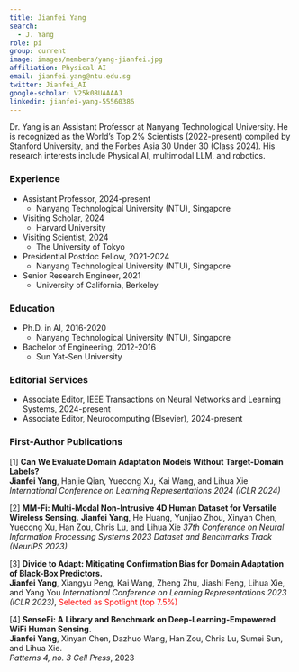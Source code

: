 ```yaml
---
title: Jianfei Yang
search:
  - J. Yang
role: pi
group: current
image: images/members/yang-jianfei.jpg
affiliation: Physical AI
email: jianfei.yang@ntu.edu.sg
twitter: Jianfei_AI
google-scholar: V25k08UAAAAJ
linkedin: jianfei-yang-55560386
---
```


Dr. Yang is an Assistant Professor at Nanyang Technological University. He is recognized as the World’s Top 2% Scientists (2022-present) compiled by Stanford University, and the Forbes Asia 30 Under 30 (Class 2024). His research interests include Physical AI, multimodal LLM, and robotics. 
 
### Experience
- Assistant Professor, 2024-present
  - Nanyang Technological University (NTU), Singapore
- Visiting Scholar, 2024
  - Harvard University
- Visiting Scientist, 2024
  - The University of Tokyo
- Presidential Postdoc Fellow, 2021-2024
  - Nanyang Technological University (NTU), Singapore
- Senior Research Engineer, 2021
  - University of California, Berkeley
 
### Education
- Ph.D. in AI, 2016-2020
  - Nanyang Technological University (NTU), Singapore
- Bachelor of Engineering, 2012-2016
  - Sun Yat-Sen University
 
### Editorial Services
- Associate Editor, IEEE Transactions on Neural Networks and Learning Systems, 2024-present
- Associate Editor, Neurocomputing (Elsevier), 2024-present

### First-Author Publications
[1] **Can We Evaluate Domain Adaptation Models Without Target-Domain Labels?**   
**Jianfei Yang**, Hanjie Qian, Yuecong Xu, Kai Wang, and Lihua Xie   
*International Conference on Learning Representations 2024 (ICLR 2024)*

[2] **MM-Fi: Multi-Modal Non-Intrusive 4D Human Dataset for Versatile Wireless Sensing.**
**Jianfei Yang**, He Huang, Yunjiao Zhou, Xinyan Chen, Yuecong Xu, Han Zou, Chris Lu, and Lihua Xie 
*37th Conference on Neural Information Processing Systems 2023 Dataset and Benchmarks Track (NeurIPS 2023)*

[3] **Divide to Adapt: Mitigating Confirmation Bias for Domain Adaptation of Black-Box Predictors.**   
**Jianfei Yang**, Xiangyu Peng, Kai Wang, Zheng Zhu, Jiashi Feng, Lihua Xie, and Yang You
*International Conference on Learning Representations 2023 (ICLR 2023)*, <span style="color: red;">Selected as Spotlight (top 7.5%)</span>

[4] **SenseFi: A Library and Benchmark on Deep-Learning-Empowered WiFi Human Sensing.**   
**Jianfei Yang**, Xinyan Chen, Dazhuo Wang, Han Zou, Chris Lu, Sumei Sun, and Lihua Xie.   
*Patterns 4, no. 3 Cell Press*, 2023

<!--_Disclosure_: Rob is a co-founder and the CTO of [Ocean Genomics inc.](https://oceangenomics.com/).-->
